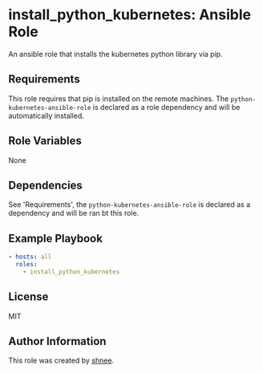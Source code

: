 install_python_kubernetes: Ansible Role
================================================================================

An ansible role that installs the kubernetes python library via pip.

Requirements
----------------------------------------

This role requires that pip is installed on the remote machines. The
`python-kubernetes-ansible-role` is declared as a role dependency and will be
automatically installed.

Role Variables
----------------------------------------

None

Dependencies
----------------------------------------

See 'Requirements', the `python-kubernetes-ansible-role` is declared as a
dependency and will be ran bt this role.

Example Playbook
----------------------------------------

```yml
- hosts: all
  roles:
    - install_python_kubernetes
```

License
----------------------------------------

MIT

Author Information
----------------------------------------

This role was created by [shnee](https://github.com/shnee).
